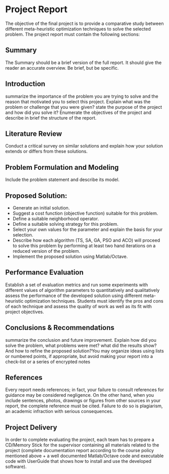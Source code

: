 # Project Report

The objective of the final project is to provide a comparative study between different meta-heuristic optimization techniques to solve the selected problem. The project report must contain the following sections:

## Summary

The Summary should be a brief version of the full report. It should give the reader an accurate overview. Be brief, but be specific.

## Introduction

summarize the importance of the problem you are trying to solve and the reason that motivated you to select this project. Explain what was the problem or challenge that you were given? state the purpose of the project and how did you solve it? Enumerate the objectives of the project and describe in brief the structure of the report.

## Literature Review

Conduct a critical survey on similar solutions and explain how your solution extends or differs from these solutions.

## Problem Formulation and Modeling

Include the problem statement and describe its model.

## Proposed Solution:

 - Generate an initial solution.
 - Suggest a cost function (objective function) suitable for this problem.
 - Define a suitable neighborhood operator.
 - Define a suitable solving strategy for this problem.
 - Select your own values for the parameter and explain the basis for your selection.
 - Describe how each algorithm (TS, SA, GA, PSO and ACO) will proceed to solve this problem by performing at least two hand iterations on a reduced version of the problem.
- Implement the proposed solution using Matlab/Octave.

## Performance Evaluation

Establish a set of evaluation metrics and run some experiments with different values of algorithm parameters to quantitatively and qualitatively assess the performance of the developed solution using different meta-heuristic optimization techniques. Students must identify the pros and cons of each technique and assess the quality of work as well as its fit with project objectives.

## Conclusions & Recommendations

summarize the conclusion and future improvement. Explain how did you solve the problem, what problems were met? what did the results show? And how to refine the proposed solution?You may organize ideas using lists or numbered points, if appropriate, but avoid making your report into a check-list or a series of encrypted notes

## References

Every report needs references; in fact, your failure to consult references for guidance may be considered negligence. On the other hand, when you include sentences, photos, drawings or figures from other sources in your report, the complete reference must be cited. Failure to do so is plagiarism, an academic infraction with serious consequences.

## Project Delivery

In order to complete evaluating the project, each team has to prepare a CD/Memory Stick for the supervisor containing all materials related to the project (complete documentation report according to the course policy mentioned above + a well documented Matlab/Octave code and executable code with UserGuide that shows how to install and use the developed software).
